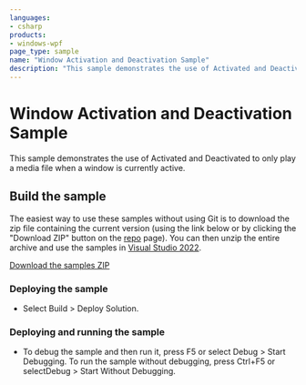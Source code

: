```yaml
---
languages:
- csharp
products:
- windows-wpf
page_type: sample
name: "Window Activation and Deactivation Sample"        
description: "This sample demonstrates the use of Activated and Deactivated to only play a media file when a window is currently active."
---
```

# Window Activation and Deactivation Sample
This sample demonstrates the use of Activated and Deactivated to only play a media file when a window is currently active.

## Build the sample
The easiest way to use these samples without using Git is to download the zip file containing the current version (using the link below or by clicking the "Download ZIP" button on the [repo](https://github.com/microsoft/WPF-Samples?tab=readme-ov-file) page). You can then unzip the entire archive and use the samples in [Visual Studio 2022](https://www.visualstudio.com/wpf-vs).

[Download the samples ZIP](../../archive/main.zip)

### Deploying the sample
- Select Build > Deploy Solution. 

### Deploying and running the sample
- To debug the sample and then run it, press F5 or select Debug >  Start Debugging. To run the sample without debugging, press Ctrl+F5 or selectDebug > Start Without Debugging. 


